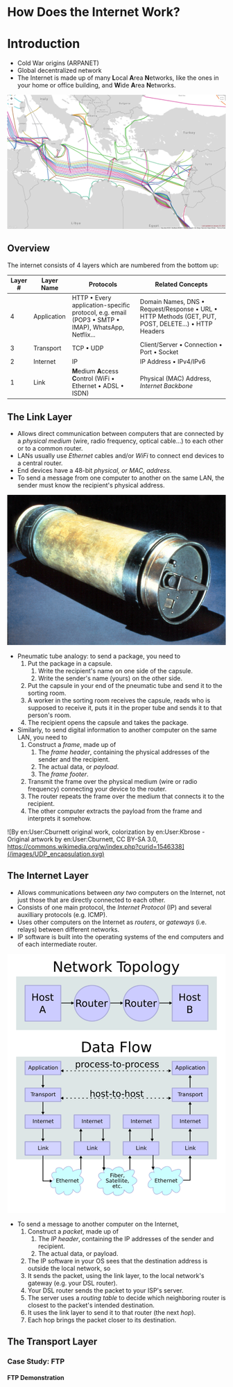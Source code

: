 # How Does the Internet Work?

# Introduction

-   Cold War origins (ARPANET)
-   Global decentralized network
-   The Internet is made up of many **L**ocal **A**rea **N**etworks, like the ones in your home or office building, and **W**ide **A**rea **N**etworks.

![Submarine Cable Map](/images/submarinecablemap.png)

## Overview

The internet consists of 4 layers which are numbered from the bottom up:

| Layer # | Layer Name  | Protocols                                                                                                        | Related Concepts                                                                                                         |
| ------- | ----------- | ---------------------------------------------------------------------------------------------------------------- | ------------------------------------------------------------------------------------------------------------------------ |
| 4       | Application | HTTP &bull; Every application-specific protocol, e.g. email (POP3 &bull; SMTP &bull; IMAP), WhatsApp, Netflix... | Domain Names, DNS &bull; Request/Response &bull; URL &bull; HTTP Methods (GET, PUT, POST, DELETE...) &bull; HTTP Headers |
| 3       | Transport   | TCP &bull; UDP                                                                                                   | Client/Server &bull; Connection &bull; Port &bull; Socket                                                                |
| 2       | Internet    | IP                                                                                                               | IP Address &bull; IPv4/IPv6                                                                                              |
| 1       | Link        | **M**edium **A**ccess **C**ontrol (WiFi &bull; Ethernet &bull; ADSL &bull; ISDN)                                 | Physical (MAC) Address, _Internet Backbone_                                                                              |

## The Link Layer

-   Allows direct communication between computers that are connected by a _physical medium_ (wire, radio frequency, optical cable...) to each other or to a common router.
-   LANs usually use _Ethernet_ cables and/or _WiFi_ to connect end devices to a central router.
-   End devices have a 48-bit _physical, or MAC, address_.
-   To send a message from one computer to another on the same LAN, the sender must know the recipient's physical address.

![Pneumatic Capsule](/images/Pneumatic-Tube-New-York-City-Postal-Service-Mail.jpg)

-   Pneumatic tube analogy: to send a package, you need to
    1.  Put the package in a capsule.
        1.  Write the recipient's name on one side of the capsule.
        1.  Write the sender's name (yours) on the other side.
    1.  Put the capsule in your end of the pneumatic tube and send it to the sorting room.
    1.  A worker in the sorting room receives the capsule, reads who is supposed to receive it, puts it in the proper tube and sends it to that person's room.
    1.  The recipient opens the capsule and takes the package.
-   Similarly, to send digital information to another computer on the same LAN, you need to
    1.  Construct a _frame_, made up of
        1.  The _frame header_, containing the physical addresses of the sender and the recipient.
        1.  The actual data, or _payload_.
        1.  The _frame footer_.
    1.  Transmit the frame over the physical medium (wire or radio frequency) connecting your device to the router.
    1.  The router repeats the frame over the medium that connects it to the recipient.
    1.  The other computer extracts the payload from the frame and interprets it somehow.

![By en:User:Cburnett original work, colorization by en:User:Kbrose - Original artwork by en:User:Cburnett, CC BY-SA 3.0, https://commons.wikimedia.org/w/index.php?curid=1546338](/images/UDP_encapsulation.svg)

## The Internet Layer

-   Allows communications between _any two_ computers on the Internet, not just those that are directly connected to each other.
-   Consists of one main protocol, the _Internet Protocol_ (IP) and several auxilliary protocols (e.g. ICMP).
-   Uses other computers on the Internet as _routers_, or _gateways_ (i.e. relays) between different networks.
-   IP software is built into the operating systems of the end computers and of each intermediate router.

![en:User:Cburnett original work, colorization by en:User:Kbrose, CC BY-SA 3.0 <http://creativecommons.org/licenses/by-sa/3.0/>, via Wikimedia Commons](/images/IP_stack_connections.svg)

-   To send a message to another computer on the Internet,
    1. Construct a _packet_, made up of
        1. The _IP header_, containing the IP addresses of the sender and recipient.
        1. The actual data, or payload.
    1. The IP software in your OS sees that the destination address is outside the local network, so
    1. It sends the packet, using the link layer, to the local network's gateway (e.g. your DSL router).
    1. Your DSL router sends the packet to your ISP's server.
    1. The server uses a _routing table_ to decide which neighboring router is closest to the packet's intended destination.
    1. It uses the link layer to send it to that router (the next _hop_).
    1. Each hop brings the packet closer to its destination.

## The Transport Layer

### Case Study: FTP

#### FTP Demonstration
